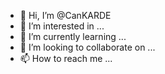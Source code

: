 - 👋 Hi, I’m @CanKARDE
- 👀 I’m interested in ...
- 🌱 I’m currently learning ...
- 💞️ I’m looking to collaborate on ...
- 📫 How to reach me ...

<!---
CanKARDE/CanKARDE is a ✨ special ✨ repository because its `README.md` (this file) appears on your GitHub profile.
You can click the Preview link to take a look at your changes.
--->
